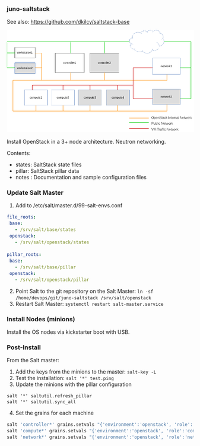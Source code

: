 ### juno-saltstack

See also: https://github.com/dkilcy/saltstack-base

![Node Deployment](notes/node-deployment.png "Node Deployment")

Install OpenStack in a 3+ node architecture.  Neutron networking.

Contents:  

- states: SaltStack state files  
- pillar: SaltStack pillar data  
- notes : Documentation and sample configuration files  

### Update Salt Master

1. Add to /etc/salt/master.d/99-salt-envs.conf

 ```yaml
file_roots:
  base:
    - /srv/salt/base/states
  openstack:
    - /srv/salt/openstack/states
 
pillar_roots:
  base:
    - /srv/salt/base/pillar
  openstack:
    - /srv/salt/openstack/pillar
```

2. Point Salt to the git repository on the Salt Master: `ln -sf /home/devops/git/juno-saltstack /srv/salt/openstack`
3. Restart Salt Master: `systemctl restart salt-master.service`

### Install Nodes (minions)

Install the OS nodes via kickstarter boot with USB.

### Post-Install

From the Salt master:
1. Add the keys from the minions to the master: `salt-key -L`
1. Test the installation: `salt '*' test.ping`
2. Update the minions with the pillar configuration

```
salt '*' saltutil.refresh_pillar
salt '*' saltutil.sync_all
```

4. Set the grains for each machine

 ```bash
salt 'controller*' grains.setvals "{'environment':'openstack', 'role':'controller' }"
salt 'compute*' grains.setvals "{'environment':'openstack', 'role':'compute' }"
salt 'network*' grains.setvals "{'environment':'openstack', 'role':'network' }"
```




